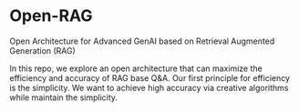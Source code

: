 # Open-RAG

Open Architecture for Advanced GenAI based on Retrieval Augmented Generation (RAG)

In this repo, we explore an open architecture that can maximize the efficiency and accuracy of RAG base Q&A. Our first principle for efficiency is the simplicity. We want to achieve high accuracy via creative algorithms while maintain the simplicity.
